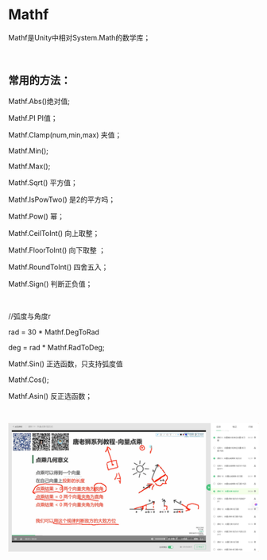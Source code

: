 # Mathf

Mathf是Unity中相对System.Math的数学库；

‍

## 常用的方法：

Mathf.Abs()绝对值;

Mathf.PI PI值；

Mathf.Clamp(num,min,max) 夹值；

Mathf.Min();

Mathf.Max();

Mathf.Sqrt() 平方值；

Mathf.IsPowTwo() 是2的平方吗；

Mathf.Pow() 幂；

Mathf.CeilToInt() 向上取整；

Mathf.FloorToInt() 向下取整 ；

Mathf.RoundToInt() 四舍五入；

Mathf.Sign() 判断正负值；

‍

//弧度与角度r

rad = 30 * Mathf.DegToRad

deg = rad * Mathf.RadToDeg;

Mathf.Sin() 正选函数，只支持弧度值

Mathf.Cos();

Mathf.Asin() 反正选函数；

‍

​![image](assets/image-20250331181817-xhgpg41.png)​

‍
